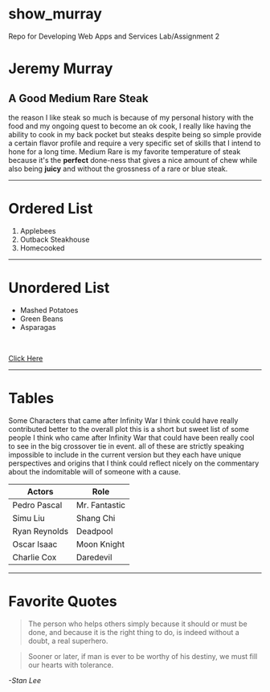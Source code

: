 # show_murray
Repo for Developing Web Apps and Services Lab/Assignment 2

# Jeremy Murray
## A Good Medium Rare Steak
the reason I like steak so much is because of my personal history with the food and my ongoing quest to become an ok cook, I really like having the ability to cook in my back pocket but steaks despite being so simple provide a certain flavor profile and require a very specific set of skills that I intend to hone for a long time. Medium Rare is my favorite temperature of steak because it's the **perfect** done-ness that gives a nice amount of chew while also being **juicy** and without the grossness of a rare or blue steak. <br>
***
# Ordered List
1. Applebees
2. Outback Steakhouse
3. Homecooked
***
# Unordered List
- Mashed Potatoes
- Green Beans
- Asparagas
<br>

[Click Here](https://github.com/JMurray140/show_murray/blob/main/MyMovie.md)
***
# Tables
Some Characters that came after Infinity War I think could have really contributed better to the overall plot
this is a short but sweet list of some people I think who came after Infinity War that could have been really cool to see in the big crossover tie in event. all of these are strictly speaking impossible to include in the current version but they each have unique perspectives and origins that I think could reflect nicely on the commentary about the indomitable will of someone with a cause.

| Actors | Role |
| ------ | ---- |
| Pedro Pascal | Mr. Fantastic|
| Simu Liu | Shang Chi |
| Ryan Reynolds | Deadpool |
| Oscar Isaac | Moon Knight |
| Charlie Cox | Daredevil |

***
# Favorite Quotes
> The person who helps others simply because it should or must be done, and because it is the right thing to do, is indeed without a doubt, a real superhero. 


> Sooner or later, if man is ever to be worthy of his destiny, we must fill our hearts with tolerance.


*-Stan Lee*
